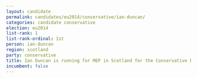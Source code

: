 ```yaml
---
layout: candidate
permalink: candidates/eu2014/conservative/ian-duncan/
categories: candidate conservative
election: eu2014
list-rank: 1
list-rank-ordinal: 1st
person: ian-duncan
region: scotland
party: conservative
title: Ian Duncan is running for MEP in Scotland for the Conservative Party
incumbent: false
---
```

